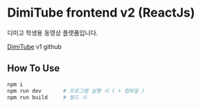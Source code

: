 # DimiTube frontend v2 (ReactJs)

디미고 학생용 동영상 플랫폼입니다.

[DimiTube](https://github.com/whguswo/DimiTube) v1 github

## How To Use

```bash
npm i
npm run dev       # 프로그램 실행 시 ( + 컴파일 )
npm run build     # 빌드 시
```
